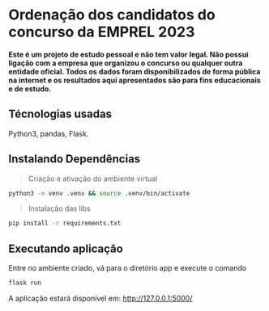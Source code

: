 # Ordenação dos candidatos do concurso da EMPREL 2023

**Este é um projeto de estudo pessoal e não tem valor legal. Não possui ligação com a empresa que organizou o concurso ou qualquer outra entidade oficial. Todos os dados foram disponibilizados de forma pública na internet e os resultados aqui apresentados são para fins educacionais e de estudo.**

## Técnologias usadas

Python3, pandas, Flask.


## Instalando Dependências

> Criação e ativação do ambiente virtual
```bash
python3 -m venv .venv && source .venv/bin/activate
``` 
> Instalação das libs
```bash
pip install -r requirements.txt
``` 
## Executando aplicação

Entre no ambiente criado, vá para o diretório app e execute o comando
  ```bash
  flask run
  ```
A aplicação estará disponível em: http://127.0.0.1:5000/

